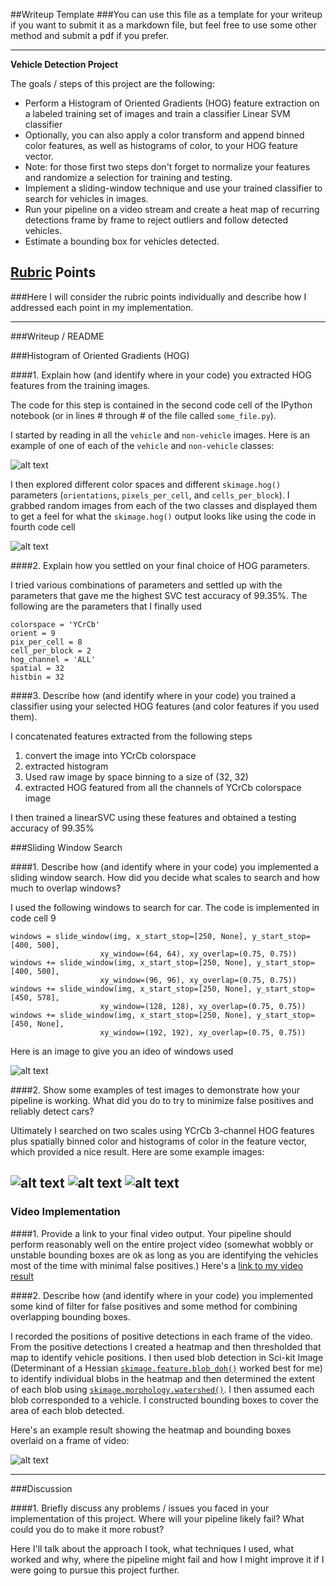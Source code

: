 ##Writeup Template
###You can use this file as a template for your writeup if you want to submit it as a markdown file, but feel free to use some other method and submit a pdf if you prefer.

---

**Vehicle Detection Project**

The goals / steps of this project are the following:

* Perform a Histogram of Oriented Gradients (HOG) feature extraction on a labeled training set of images and train a classifier Linear SVM classifier
* Optionally, you can also apply a color transform and append binned color features, as well as histograms of color, to your HOG feature vector. 
* Note: for those first two steps don't forget to normalize your features and randomize a selection for training and testing.
* Implement a sliding-window technique and use your trained classifier to search for vehicles in images.
* Run your pipeline on a video stream and create a heat map of recurring detections frame by frame to reject outliers and follow detected vehicles.
* Estimate a bounding box for vehicles detected.

[//]: # (Image References)
[image1]: ./Screenshots/Image1
[image2]: ./Screenshots/Image2.png
[image3]: ./Screenshots/IMage3.png
[image4]: ./Screenshots/Image4.png
[image5]: ./Screenshots/Image5.png
[image6]: ./Screenshots/Image6.png
[video1]: ./project_video_out.mp4

## [Rubric](https://review.udacity.com/#!/rubrics/513/view) Points
###Here I will consider the rubric points individually and describe how I addressed each point in my implementation.  

---
###Writeup / README

###Histogram of Oriented Gradients (HOG)

####1. Explain how (and identify where in your code) you extracted HOG features from the training images.

The code for this step is contained in the second code cell of the IPython notebook (or in lines # through # of the file called `some_file.py`).  

I started by reading in all the `vehicle` and `non-vehicle` images.  Here is an example of one of each of the `vehicle` and `non-vehicle` classes:

![alt text][image1]

I then explored different color spaces and different `skimage.hog()` parameters (`orientations`, `pixels_per_cell`, and `cells_per_block`).  I grabbed random images from each of the two classes and displayed them to get a feel for what the `skimage.hog()` output looks like using the code in fourth code cell 


![alt text][image6]

####2. Explain how you settled on your final choice of HOG parameters.

I tried various combinations of parameters and settled up with the parameters that gave me the highest SVC test accuracy of 99.35%. The following are the parameters that I finally used

```
colorspace = 'YCrCb' 
orient = 9
pix_per_cell = 8
cell_per_block = 2
hog_channel = 'ALL'
spatial = 32
histbin = 32
```

####3. Describe how (and identify where in your code) you trained a classifier using your selected HOG features (and color features if you used them).

I concatenated features extracted from the following steps
1. convert the image into YCrCb colorspace
2. extracted histogram
3. Used raw image by space binning to a size of (32, 32)
4. extracted HOG featured from all the channels of YCrCb colorspace image

I then trained a linearSVC using these features and obtained a testing accuracy of 99.35%

###Sliding Window Search

####1. Describe how (and identify where in your code) you implemented a sliding window search.  How did you decide what scales to search and how much to overlap windows?

I used the following windows to search for car. The code is implemented in code cell 9

```
windows = slide_window(img, x_start_stop=[250, None], y_start_stop=[400, 500], 
                    xy_window=(64, 64), xy_overlap=(0.75, 0.75))
windows += slide_window(img, x_start_stop=[250, None], y_start_stop=[400, 500], 
                    xy_window=(96, 96), xy_overlap=(0.75, 0.75))
windows += slide_window(img, x_start_stop=[250, None], y_start_stop=[450, 578], 
                    xy_window=(128, 128), xy_overlap=(0.75, 0.75))
windows += slide_window(img, x_start_stop=[250, None], y_start_stop=[450, None], 
                    xy_window=(192, 192), xy_overlap=(0.75, 0.75))
```
Here is an image to give you an ideo of windows used

![alt text][image2]

####2. Show some examples of test images to demonstrate how your pipeline is working.  What did you do to try to minimize false positives and reliably detect cars?

Ultimately I searched on two scales using YCrCb 3-channel HOG features plus spatially binned color and histograms of color in the feature vector, which provided a nice result.  Here are some example images:

![alt text][image3]
![alt text][image4]
![alt text][image5]
---

### Video Implementation

####1. Provide a link to your final video output.  Your pipeline should perform reasonably well on the entire project video (somewhat wobbly or unstable bounding boxes are ok as long as you are identifying the vehicles most of the time with minimal false positives.)
Here's a [link to my video result][video1]


####2. Describe how (and identify where in your code) you implemented some kind of filter for false positives and some method for combining overlapping bounding boxes.

I recorded the positions of positive detections in each frame of the video.  From the positive detections I created a heatmap and then thresholded that map to identify vehicle positions.  I then used blob detection in Sci-kit Image (Determinant of a Hessian [`skimage.feature.blob_doh()`](http://scikit-image.org/docs/dev/auto_examples/plot_blob.html) worked best for me) to identify individual blobs in the heatmap and then determined the extent of each blob using [`skimage.morphology.watershed()`](http://scikit-image.org/docs/dev/auto_examples/plot_watershed.html). I then assumed each blob corresponded to a vehicle.  I constructed bounding boxes to cover the area of each blob detected.  

Here's an example result showing the heatmap and bounding boxes overlaid on a frame of video:

![alt text][image5]

---

###Discussion

####1. Briefly discuss any problems / issues you faced in your implementation of this project.  Where will your pipeline likely fail?  What could you do to make it more robust?

Here I'll talk about the approach I took, what techniques I used, what worked and why, where the pipeline might fail and how I might improve it if I were going to pursue this project further.  

